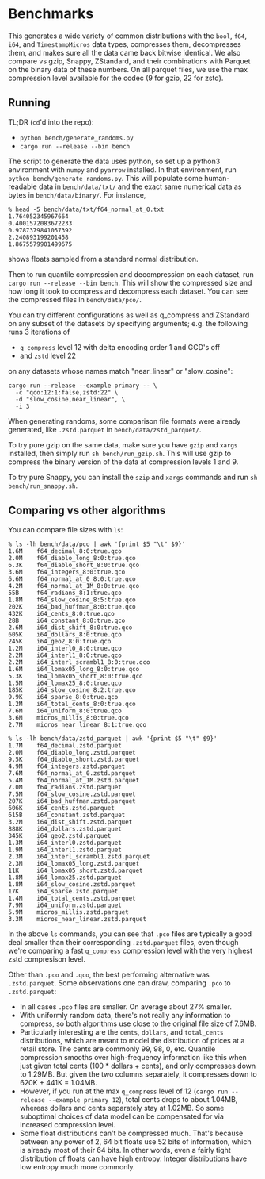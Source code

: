 # Benchmarks

This generates a wide variety of common distributions
with the `bool`, `f64`, `i64`, and `TimestampMicros` data types,
compresses them, decompresses them, and makes sure
all the data came back bitwise identical.
We also compare vs
gzip, Snappy, ZStandard, and their combinations with Parquet
on the binary data of these numbers.
On all parquet files, we use the max compression level available for the
codec (9 for gzip, 22 for zstd).

## Running

TL;DR (`cd`'d into the repo):
* `python bench/generate_randoms.py`
* `cargo run --release --bin bench`

The script to generate the data uses python, so set up a python3
environment with `numpy` and `pyarrow` installed.
In that environment, run
`python bench/generate_randoms.py`.
This will populate some human-readable data in `bench/data/txt/` and
the exact same numerical data as bytes in `bench/data/binary/`.
For instance,
```
% head -5 bench/data/txt/f64_normal_at_0.txt
1.764052345967664
0.4001572083672233
0.9787379841057392
2.240893199201458
1.8675579901499675
```
shows floats sampled from a standard normal distribution.

Then to run quantile compression and decompression on each dataset, run
`cargo run --release --bin bench`.
This will show the compressed size and how long
it took to compress and decompress each dataset.
You can see the compressed files in
`bench/data/pco/`.

You can try different configurations as well as q_compress and
ZStandard on any subset of the
datasets by specifying arguments; e.g. the following runs 3 iterations of
* `q_compress` level 12 with delta encoding order 1 and GCD's off
* and `zstd` level 22

on any datasets whose names match "near_linear" or "slow_cosine":
```
cargo run --release --example primary -- \
  -c "qco:12:1:false,zstd:22" \
  -d "slow_cosine,near_linear", \
  -i 3
```

When generating randoms, some comparison file formats were already generated,
like `.zstd.parquet` in `bench/data/zstd_parquet/`.

To try pure gzip on the same data,
make sure you have `gzip` and `xargs` installed,
then simply run `sh bench/run_gzip.sh`.
This will use gzip to compress the binary version of the data at compression
levels 1 and 9.

To try pure Snappy,
you can install the `szip` and `xargs` commands and run
`sh bench/run_snappy.sh`.

## Comparing vs other algorithms

You can compare file sizes with `ls`:
```
% ls -lh bench/data/pco | awk '{print $5 "\t" $9}'
1.6M	f64_decimal_8:0:true.qco
2.0M	f64_diablo_long_8:0:true.qco
6.3K	f64_diablo_short_8:0:true.qco
3.6M	f64_integers_8:0:true.qco
6.6M	f64_normal_at_0_8:0:true.qco
4.2M	f64_normal_at_1M_8:0:true.qco
55B	    f64_radians_8:1:true.qco
1.8M	f64_slow_cosine_8:5:true.qco
202K	i64_bad_huffman_8:0:true.qco
432K	i64_cents_8:0:true.qco
28B	    i64_constant_8:0:true.qco
2.6M	i64_dist_shift_8:0:true.qco
605K	i64_dollars_8:0:true.qco
245K	i64_geo2_8:0:true.qco
1.2M	i64_interl0_8:0:true.qco
2.2M	i64_interl1_8:0:true.qco
2.2M	i64_interl_scrambl1_8:0:true.qco
1.6M	i64_lomax05_long_8:0:true.qco
5.3K	i64_lomax05_short_8:0:true.qco
1.5M	i64_lomax25_8:0:true.qco
185K	i64_slow_cosine_8:2:true.qco
9.9K	i64_sparse_8:0:true.qco
1.2M	i64_total_cents_8:0:true.qco
7.6M	i64_uniform_8:0:true.qco
3.6M	micros_millis_8:0:true.qco
2.7M	micros_near_linear_8:1:true.qco

% ls -lh bench/data/zstd_parquet | awk '{print $5 "\t" $9}'          
1.7M	f64_decimal.zstd.parquet
2.0M	f64_diablo_long.zstd.parquet
9.5K	f64_diablo_short.zstd.parquet
4.9M	f64_integers.zstd.parquet
7.6M	f64_normal_at_0.zstd.parquet
5.4M	f64_normal_at_1M.zstd.parquet
7.0M	f64_radians.zstd.parquet
7.5M	f64_slow_cosine.zstd.parquet
207K	i64_bad_huffman.zstd.parquet
606K	i64_cents.zstd.parquet
615B	i64_constant.zstd.parquet
3.2M	i64_dist_shift.zstd.parquet
888K	i64_dollars.zstd.parquet
345K	i64_geo2.zstd.parquet
1.3M	i64_interl0.zstd.parquet
1.9M	i64_interl1.zstd.parquet
2.3M	i64_interl_scrambl1.zstd.parquet
2.3M	i64_lomax05_long.zstd.parquet
11K	    i64_lomax05_short.zstd.parquet
1.8M	i64_lomax25.zstd.parquet
1.8M	i64_slow_cosine.zstd.parquet
17K	    i64_sparse.zstd.parquet
1.4M	i64_total_cents.zstd.parquet
7.9M	i64_uniform.zstd.parquet
5.9M	micros_millis.zstd.parquet
3.3M	micros_near_linear.zstd.parquet
```

In the above `ls` commands,
you can see that `.pco` files are typically a good deal smaller
than their corresponding `.zstd.parquet` files,
even though we're comparing a fast `q_compress` compression level with the
very highest zstd compresison level.

Other than `.pco` and `.qco`, the best performing alternative was `.zstd.parquet`.
Some observations one can draw, comparing `.pco` to `.zstd.parquet`:
* In all cases `.pco` files are smaller.
  On average about 27% smaller.
* With uniformly random data, there's not really any information to compress,
  so both algorithms use close to the original file size of 7.6MB.
* Particularly interesting are the `cents`, `dollars`, and `total_cents`
  distributions, which are meant to model the distribution of prices
  at a retail store.
  The cents are commonly 99, 98, 0, etc.
  Quantile compression smooths over high-frequency information like this
  when just given total cents (100 * dollars + cents), and only compresses
  down to 1.29MB.
  But given the two columns separately, it compresses down to
  620K + 441K = 1.04MB.
* However, if you run at the max `q_compress` level of 12
  (`cargo run --release --example primary 12`),
  total cents drops to about 1.04MB, whereas dollars and cents separately
  stay at 1.02MB.
  So some suboptimal choices of data model can be compensated for via
  increased compression level.
* Some float distributions can't be compressed much.
  That's because between any power of 2, 64 bit floats use 52 bits of
  information, which is already most of their 64 bits.
  In other words, even a fairly tight distribution of floats can have high
  entropy.
  Integer distributions have low entropy much more commonly.

